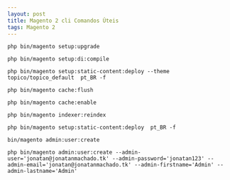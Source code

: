 ```yaml
---
layout: post
title: Magento 2 cli Comandos Úteis
tags: Magento 2
---
```

`php bin/magento setup:upgrade`

`php bin/magento setup:di:compile`

`php bin/magento setup:static-content:deploy --theme topico/topico_default  pt_BR -f`

`php bin/magento cache:flush`

`php bin/magento cache:enable`

`php bin/magento indexer:reindex`

`php bin/magento setup:static-content:deploy  pt_BR -f`

`bin/magento admin:user:create`

`php bin/magento admin:user:create --admin-user='jonatan@jonatanmachado.tk' --admin-password='jonatan123' --admin-email='jonatan@jonatanmachado.tk' --admin-firstname='Admin' --admin-lastname='Admin'`
